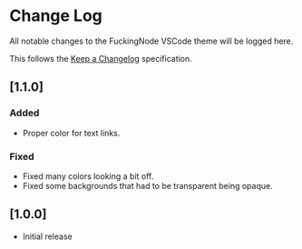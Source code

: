 # Change Log

All notable changes to the FuckingNode VSCode theme will be logged here.

This follows the [Keep a Changelog](http://keepachangelog.com/) specification.

## [1.1.0]

### Added

- Proper color for text links.

### Fixed

- Fixed many colors looking a bit off.
- Fixed some backgrounds that had to be transparent being opaque.

## [1.0.0]

- Initial release
